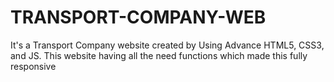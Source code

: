# TRANSPORT-COMPANY-WEB
It's a Transport Company website created by Using Advance HTML5, CSS3, and JS. This website having all the need functions which made this fully responsive

